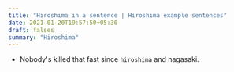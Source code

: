 ```yaml
---
title: "Hiroshima in a sentence | Hiroshima example sentences"
date: 2021-01-20T19:57:50+05:30
draft: falses
summary: "Hiroshima"
---
```

- Nobody's killed that fast since `hiroshima` and nagasaki.
                 
